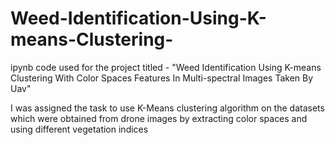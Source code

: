 # Weed-Identification-Using-K-means-Clustering-
ipynb code used for the project titled - "Weed Identification Using K-means Clustering With Color Spaces Features In Multi-spectral Images Taken By Uav"

I was assigned the task to use K-Means clustering algorithm on the datasets which were obtained from drone images by extracting color spaces and using different vegetation indices
